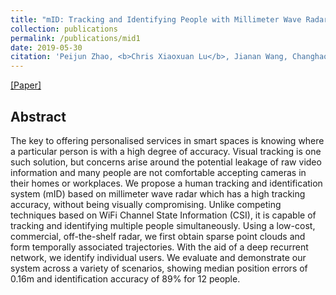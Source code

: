 ```yaml
---
title: "mID: Tracking and Identifying People with Millimeter Wave Radar (Honorable Mention Award)"
collection: publications
permalink: /publications/mid1
date: 2019-05-30
citation: 'Peijun Zhao, <b>Chris Xiaoxuan Lu</b>‚ Jianan Wang, Changhao Chen, Wei Wang, Niki Trigoni, Andrew Markham. <i>In DCOSS 2019.</i>'
---
```

[[Paper]](https://christopherlu.github.io/files/papers/[DCOSS2019]mID.pdf)

## Abstract
The key to offering personalised services in smart spaces is knowing where a particular person is with a high degree of accuracy. Visual tracking is one such solution, but concerns arise around the potential leakage of raw video information and many people are not comfortable accepting cameras in their homes or workplaces. We propose a human tracking and identification system (mID) based on millimeter wave radar which has a high tracking accuracy, without being visually compromising. Unlike competing techniques based on WiFi Channel State Information (CSI), it is capable of tracking and identifying multiple people simultaneously. Using a low-cost, commercial, off-the-shelf radar, we first obtain sparse point clouds and form temporally associated trajectories. With the aid of a deep recurrent network, we identify individual users. We evaluate and demonstrate our system across a variety of scenarios, showing median position errors of 0.16m and identification accuracy of 89% for 12 people.
